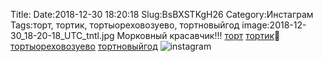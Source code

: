 Title:
Date:2018-12-30 18:20:18
Slug:BsBXSTKgH26
Category:Инстаграм
Tags:торт, тортик, тортыореховозуево, тортновыйгод
image:2018-12-30_18-20-18_UTC_tntl.jpg
Морковный красавчик!!!
[торт]({tag}торт) [тортик]({tag}тортик)🎂 [тортыореховозуево]({tag}тортыореховозуево) [тортновыйгод]({tag}тортновыйгод)
![instagram]({attach}images/2018-12-30_18-20-18_UTC.jpg)
